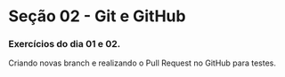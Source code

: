 # Seção 02 - Git e GitHub

### Exercícios do dia 01 e 02.
Criando novas branch e realizando o Pull Request no GitHub para testes.